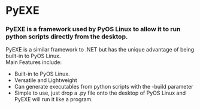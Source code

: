 <h1>PyEXE</h1>
<h3>PyEXE is a framework used by PyOS Linux to allow it to run python scripts directly from the desktop.</h3>
PyEXE is a similar framework to .NET but has the unique advantage of being built-in to PyOS Linux.<br>
Main Features include:
<ul>
    <li>Built-in to PyOS Linux.</li>
    <li>Versatile and Lightweight</li>
    <li>Can generate executables from python scripts with the -build parameter</li>
    <li>Simple to use, just drop a .py file onto the desktop of PyOS Linux and PyEXE will run it like a program.</li>
</ul>
